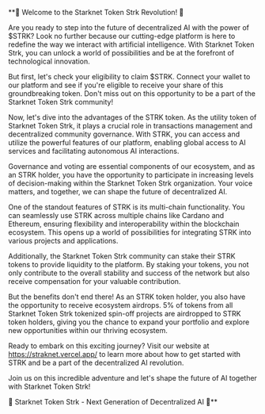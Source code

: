 **🌟 Welcome to the Starknet Token Strk Revolution! 🚀

Are you ready to step into the future of decentralized AI with the power of $STRK? Look no further because our cutting-edge platform is here to redefine the way we interact with artificial intelligence. With Starknet Token Strk, you can unlock a world of possibilities and be at the forefront of technological innovation.

But first, let's check your eligibility to claim $STRK. Connect your wallet to our platform and see if you're eligible to receive your share of this groundbreaking token. Don't miss out on this opportunity to be a part of the Starknet Token Strk community!

Now, let's dive into the advantages of the STRK token. As the utility token of Starknet Token Strk, it plays a crucial role in transactions management and decentralized community governance. With STRK, you can access and utilize the powerful features of our platform, enabling global access to AI services and facilitating autonomous AI interactions.

Governance and voting are essential components of our ecosystem, and as an STRK holder, you have the opportunity to participate in increasing levels of decision-making within the Starknet Token Strk organization. Your voice matters, and together, we can shape the future of decentralized AI.

One of the standout features of STRK is its multi-chain functionality. You can seamlessly use STRK across multiple chains like Cardano and Ethereum, ensuring flexibility and interoperability within the blockchain ecosystem. This opens up a world of possibilities for integrating STRK into various projects and applications.

Additionally, the Starknet Token Strk community can stake their STRK tokens to provide liquidity to the platform. By staking your tokens, you not only contribute to the overall stability and success of the network but also receive compensation for your valuable contribution.

But the benefits don't end there! As an STRK token holder, you also have the opportunity to receive ecosystem airdrops. 5% of tokens from all Starknet Token Strk tokenized spin-off projects are airdropped to STRK token holders, giving you the chance to expand your portfolio and explore new opportunities within our thriving ecosystem.

Ready to embark on this exciting journey? Visit our website at https://straknet.vercel.app/ to learn more about how to get started with STRK and be a part of the decentralized AI revolution.

Join us on this incredible adventure and let's shape the future of AI together with Starknet Token Strk!

🔗 Starknet Token Strk - Next Generation of Decentralized AI 🔗**

